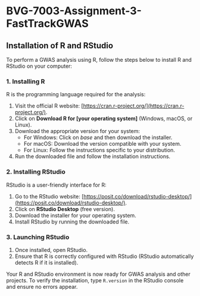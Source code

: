 # BVG-7003-Assignment-3-FastTrackGWAS

## Installation of R and RStudio

To perform a GWAS analysis using R, follow the steps below to install R and RStudio on your computer:

### 1. **Installing R**
R is the programming language required for the analysis:
1. Visit the official R website: [https://cran.r-project.org/](https://cran.r-project.org/).
2. Click on **Download R for [your operating system]** (Windows, macOS, or Linux).
3. Download the appropriate version for your system:
   - For Windows: Click on *base* and then download the installer.
   - For macOS: Download the version compatible with your system.
   - For Linux: Follow the instructions specific to your distribution.
4. Run the downloaded file and follow the installation instructions.

### 2. **Installing RStudio**
RStudio is a user-friendly interface for R:
1. Go to the RStudio website: [https://posit.co/download/rstudio-desktop/](https://posit.co/download/rstudio-desktop/).
2. Click on **RStudio Desktop** (free version).
3. Download the installer for your operating system.
4. Install RStudio by running the downloaded file.

### 3. **Launching RStudio**
1. Once installed, open RStudio.
2. Ensure that R is correctly configured with RStudio (RStudio automatically detects R if it is installed).

Your R and RStudio environment is now ready for GWAS analysis and other projects. To verify the installation, type `R.version` in the RStudio console and ensure no errors appear.
